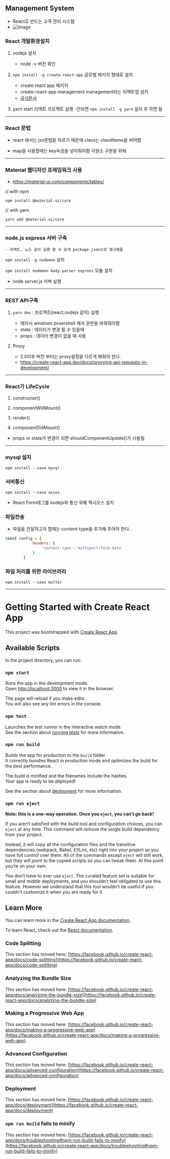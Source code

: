 ## Management System
- React로 만드는 고객 관리 시스템
- ![image](https://user-images.githubusercontent.com/48196352/127181939-2622d369-879a-4409-977c-677456451402.png)

### React 개발환경설치
1. nodejs 설치
    - node -v 버전 확인

2. `npm install -g create-react-app` 글로벌 패키지 형태로 설치
    - create react app 패키지
    - create-react-app management  management라는 리액트앱 설치
    - [공식문서](https://create-react-app.dev/docs/getting-started)
3. yarn start 리액트 프로젝트 실행
-안되면 `npm install -g yarn` 설치 후 하면 됨

----------------------------
### React 문법
  - react 에서는 jsx문법을 따르기 때문에 class는 className을 써야함

  - map을 사용할때는 key속성을 넣어줘야함
각원소 구분을 위해
----------------------------
### Material 웹디자인 프레임워크 사용
- https://material-ui.com/components/tables/

// with npm

`npm install @material-ui/core`

// with yarn

`yarn add @material-ui/core`

----------------------------
### node.js express 서버 구축

    - 리액트, 노드 같이 실행 할 수 있게 package.json으로 명시해줌


`npm install -g nodemon` 설치

`npm install nodemon body-parser express` 모듈 설치

- node server.js 서버 실행

----------------------------
### REST API구축
1. `yarn dev` : 프로젝트(react,nodejs 같이) 실행
    - 에러시 windows posershell 에서 권한을 바꿔줘야함
    - state : 데이터가 변경 될 수 있을때
    - props : 데이터 변경이 없을 때 사용

2. Proxy
    - 2.0이후 버전 부터는 proxy설정을 다르게 해줘야 한다.
    - https://create-react-app.dev/docs/proxying-api-requests-in-development/
----------------------------
### React가 LifeCycle

1) constructor()

2) componentWillMount()

3) render()

4) componentDidMount()

- props or state가 변경이 되면 shouldComponentUpdate()가 사용됨

----------------------------
### mysql 설치
`npm install --save mysql`

### 서버통신
`npm install --save axios`
- React Form태그를 nodejs와 통신 위해 액시오스 설치


### 파일전송
- 파일을 전달하고자 할때는 content-type을 추가해 주어야 한다.
```javascript
const config = {
            headers: {
                'content-type':'multipart/form-data'
            }
        }
```

### 파일 처리를 위한 라이브러리
`npm install --save multer`

----------------------------

# Getting Started with Create React App

This project was bootstrapped with [Create React App](https://github.com/facebook/create-react-app).

## Available Scripts

In the project directory, you can run:

### `npm start`

Runs the app in the development mode.\
Open [http://localhost:3000](http://localhost:3000) to view it in the browser.

The page will reload if you make edits.\
You will also see any lint errors in the console.

### `npm test`

Launches the test runner in the interactive watch mode.\
See the section about [running tests](https://facebook.github.io/create-react-app/docs/running-tests) for more information.

### `npm run build`

Builds the app for production to the `build` folder.\
It correctly bundles React in production mode and optimizes the build for the best performance.

The build is minified and the filenames include the hashes.\
Your app is ready to be deployed!

See the section about [deployment](https://facebook.github.io/create-react-app/docs/deployment) for more information.

### `npm run eject`

**Note: this is a one-way operation. Once you `eject`, you can’t go back!**

If you aren’t satisfied with the build tool and configuration choices, you can `eject` at any time. This command will remove the single build dependency from your project.

Instead, it will copy all the configuration files and the transitive dependencies (webpack, Babel, ESLint, etc) right into your project so you have full control over them. All of the commands except `eject` will still work, but they will point to the copied scripts so you can tweak them. At this point you’re on your own.

You don’t have to ever use `eject`. The curated feature set is suitable for small and middle deployments, and you shouldn’t feel obligated to use this feature. However we understand that this tool wouldn’t be useful if you couldn’t customize it when you are ready for it.

## Learn More

You can learn more in the [Create React App documentation](https://facebook.github.io/create-react-app/docs/getting-started).

To learn React, check out the [React documentation](https://reactjs.org/).

### Code Splitting

This section has moved here: [https://facebook.github.io/create-react-app/docs/code-splitting](https://facebook.github.io/create-react-app/docs/code-splitting)

### Analyzing the Bundle Size

This section has moved here: [https://facebook.github.io/create-react-app/docs/analyzing-the-bundle-size](https://facebook.github.io/create-react-app/docs/analyzing-the-bundle-size)

### Making a Progressive Web App

This section has moved here: [https://facebook.github.io/create-react-app/docs/making-a-progressive-web-app](https://facebook.github.io/create-react-app/docs/making-a-progressive-web-app)

### Advanced Configuration

This section has moved here: [https://facebook.github.io/create-react-app/docs/advanced-configuration](https://facebook.github.io/create-react-app/docs/advanced-configuration)

### Deployment

This section has moved here: [https://facebook.github.io/create-react-app/docs/deployment](https://facebook.github.io/create-react-app/docs/deployment)

### `npm run build` fails to minify

This section has moved here: [https://facebook.github.io/create-react-app/docs/troubleshooting#npm-run-build-fails-to-minify](https://facebook.github.io/create-react-app/docs/troubleshooting#npm-run-build-fails-to-minify)
